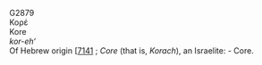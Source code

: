 G2879  
Κορέ  
Kore  
*kor-eh‘*  
Of Hebrew origin \[[7141](h7141) ; *Core* (that is, *Korach*), an
Israelite: - Core.  
